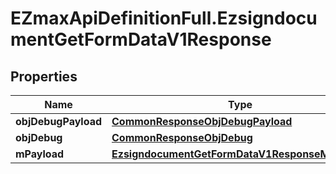 # EZmaxApiDefinitionFull.EzsigndocumentGetFormDataV1Response

## Properties

Name | Type | Description | Notes
------------ | ------------- | ------------- | -------------
**objDebugPayload** | [**CommonResponseObjDebugPayload**](CommonResponseObjDebugPayload.md) |  | 
**objDebug** | [**CommonResponseObjDebug**](CommonResponseObjDebug.md) |  | [optional] 
**mPayload** | [**EzsigndocumentGetFormDataV1ResponseMPayload**](EzsigndocumentGetFormDataV1ResponseMPayload.md) |  | 



